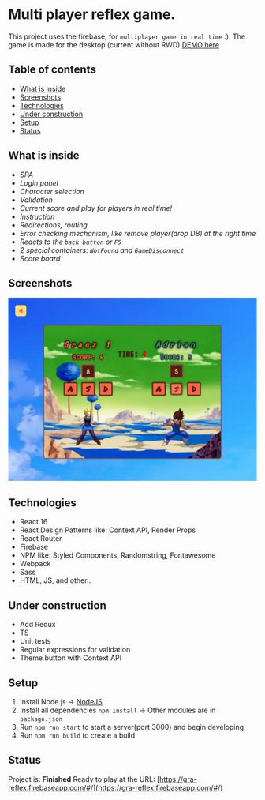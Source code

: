 # Multi player reflex game.

This project uses the firebase, for `multiplayer game in real time` :). 
The game is made for the desktop (current without RWD)
[DEMO here](https://gra-reflex.firebaseapp.com/#/)

## Table of contents
* [What is inside](#what-is-inside)
* [Screenshots](#screenshots)
* [Technologies](#technologies)
* [Under construction](#under-construction)
* [Setup](#setup)
* [Status](#status)

## What is inside
* _SPA_
* _Login panel_
* _Character selection_
* _Validation_
* _Current score and play for players in real time!_
* _Instruction_
* _Redirections, routing_
* _Error checking mechanism, like remove player(drop DB) at the right time_ 
* _Reacts to the `back button` or `F5`_
* _2 special containers: `NotFound` and `GameDisconnect`_
* _Score board_

## Screenshots
![Example screenshot](./screenshot/g2.png)

## Technologies
* React 16
* React Design Patterns like: Context API, Render Props
* React Router
* Firebase
* NPM like: Styled Components, Randomstring, Fontawesome
* Webpack
* Sass
* HTML, JS, and other..

## Under construction
- Add Redux
- TS
- Unit tests
- Regular expressions for validation
- Theme button with Context API

## Setup
1. Install Node.js -> [NodeJS](https://nodejs.org/en/)
2. Install all dependencies `npm install` -> Other modules are in `package.json`
3. Run `npm run start` to start a server(port 3000) and begin developing
4. Run `npm run build` to create a build

## Status
Project is: **Finished**
Ready to play at the URL: [https://gra-reflex.firebaseapp.com/#/](https://gra-reflex.firebaseapp.com/#/)
